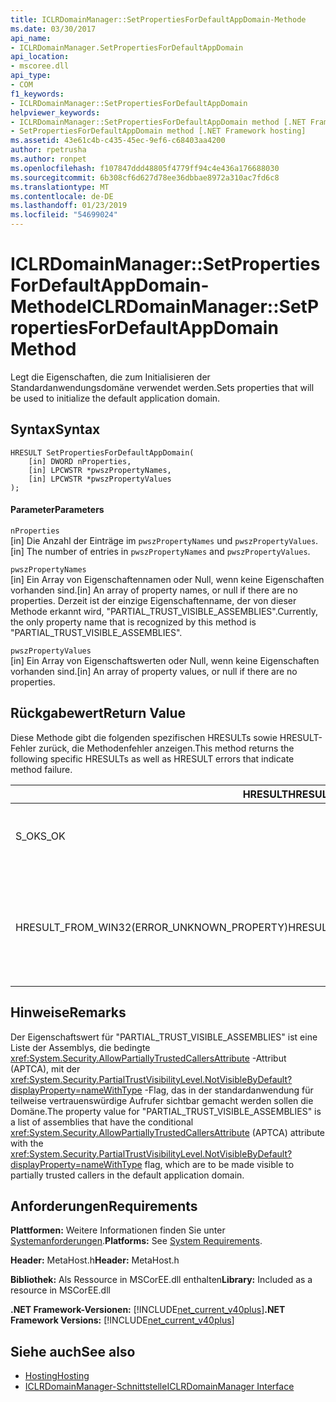 ```yaml
---
title: ICLRDomainManager::SetPropertiesForDefaultAppDomain-Methode
ms.date: 03/30/2017
api_name:
- ICLRDomainManager.SetPropertiesForDefaultAppDomain
api_location:
- mscoree.dll
api_type:
- COM
f1_keywords:
- ICLRDomainManager::SetPropertiesForDefaultAppDomain
helpviewer_keywords:
- ICLRDomainManager::SetPropertiesForDefaultAppDomain method [.NET Framework hosting]
- SetPropertiesForDefaultAppDomain method [.NET Framework hosting]
ms.assetid: 43e61c4b-c435-45ec-9ef6-c68403aa4200
author: rpetrusha
ms.author: ronpet
ms.openlocfilehash: f107847ddd48805f4779ff94c4e436a176688030
ms.sourcegitcommit: 6b308cf6d627d78ee36dbbae8972a310ac7fd6c8
ms.translationtype: MT
ms.contentlocale: de-DE
ms.lasthandoff: 01/23/2019
ms.locfileid: "54699024"
---
```

# <a name="iclrdomainmanagersetpropertiesfordefaultappdomain-method"></a><span data-ttu-id="c217c-102">ICLRDomainManager::SetPropertiesForDefaultAppDomain-Methode</span><span class="sxs-lookup"><span data-stu-id="c217c-102">ICLRDomainManager::SetPropertiesForDefaultAppDomain Method</span></span>
<span data-ttu-id="c217c-103">Legt die Eigenschaften, die zum Initialisieren der Standardanwendungsdomäne verwendet werden.</span><span class="sxs-lookup"><span data-stu-id="c217c-103">Sets properties that will be used to initialize the default application domain.</span></span>  
  
## <a name="syntax"></a><span data-ttu-id="c217c-104">Syntax</span><span class="sxs-lookup"><span data-stu-id="c217c-104">Syntax</span></span>  
  
```  
HRESULT SetPropertiesForDefaultAppDomain(  
    [in] DWORD nProperties,  
    [in] LPCWSTR *pwszPropertyNames,  
    [in] LPCWSTR *pwszPropertyValues  
);  
```  
  
#### <a name="parameters"></a><span data-ttu-id="c217c-105">Parameter</span><span class="sxs-lookup"><span data-stu-id="c217c-105">Parameters</span></span>  
 `nProperties`  
 <span data-ttu-id="c217c-106">[in] Die Anzahl der Einträge im `pwszPropertyNames` und `pwszPropertyValues`.</span><span class="sxs-lookup"><span data-stu-id="c217c-106">[in] The number of entries in `pwszPropertyNames` and `pwszPropertyValues`.</span></span>  
  
 `pwszPropertyNames`  
 <span data-ttu-id="c217c-107">[in] Ein Array von Eigenschaftennamen oder Null, wenn keine Eigenschaften vorhanden sind.</span><span class="sxs-lookup"><span data-stu-id="c217c-107">[in] An array of property names, or null if there are no properties.</span></span> <span data-ttu-id="c217c-108">Derzeit ist der einzige Eigenschaftenname, der von dieser Methode erkannt wird, "PARTIAL_TRUST_VISIBLE_ASSEMBLIES".</span><span class="sxs-lookup"><span data-stu-id="c217c-108">Currently, the only property name that is recognized by this method is "PARTIAL_TRUST_VISIBLE_ASSEMBLIES".</span></span>  
  
 `pwszPropertyValues`  
 <span data-ttu-id="c217c-109">[in] Ein Array von Eigenschaftswerten oder Null, wenn keine Eigenschaften vorhanden sind.</span><span class="sxs-lookup"><span data-stu-id="c217c-109">[in] An array of property values, or null if there are no properties.</span></span>  
  
## <a name="return-value"></a><span data-ttu-id="c217c-110">Rückgabewert</span><span class="sxs-lookup"><span data-stu-id="c217c-110">Return Value</span></span>  
 <span data-ttu-id="c217c-111">Diese Methode gibt die folgenden spezifischen HRESULTs sowie HRESULT-Fehler zurück, die Methodenfehler anzeigen.</span><span class="sxs-lookup"><span data-stu-id="c217c-111">This method returns the following specific HRESULTs as well as HRESULT errors that indicate method failure.</span></span>  
  
|<span data-ttu-id="c217c-112">HRESULT</span><span class="sxs-lookup"><span data-stu-id="c217c-112">HRESULT</span></span>|<span data-ttu-id="c217c-113">Beschreibung</span><span class="sxs-lookup"><span data-stu-id="c217c-113">Description</span></span>|  
|-------------|-----------------|  
|<span data-ttu-id="c217c-114">S_OK</span><span class="sxs-lookup"><span data-stu-id="c217c-114">S_OK</span></span>|<span data-ttu-id="c217c-115">Die Methode wurde erfolgreich abgeschlossen.</span><span class="sxs-lookup"><span data-stu-id="c217c-115">The method completed successfully.</span></span>|  
|<span data-ttu-id="c217c-116">HRESULT_FROM_WIN32(ERROR_UNKNOWN_PROPERTY)</span><span class="sxs-lookup"><span data-stu-id="c217c-116">HRESULT_FROM_WIN32(ERROR_UNKNOWN_PROPERTY)</span></span>|<span data-ttu-id="c217c-117">`pwszPropertyNames` enthält einen Eigenschaftennamen an, der von dieser Methode nicht erkannt wird.</span><span class="sxs-lookup"><span data-stu-id="c217c-117">`pwszPropertyNames` includes a property name that is not recognized by this method.</span></span>|  
  
## <a name="remarks"></a><span data-ttu-id="c217c-118">Hinweise</span><span class="sxs-lookup"><span data-stu-id="c217c-118">Remarks</span></span>  
 <span data-ttu-id="c217c-119">Der Eigenschaftswert für "PARTIAL_TRUST_VISIBLE_ASSEMBLIES" ist eine Liste der Assemblys, die bedingte <xref:System.Security.AllowPartiallyTrustedCallersAttribute> -Attribut (APTCA), mit der <xref:System.Security.PartialTrustVisibilityLevel.NotVisibleByDefault?displayProperty=nameWithType> -Flag, das in der standardanwendung für teilweise vertrauenswürdige Aufrufer sichtbar gemacht werden sollen die Domäne.</span><span class="sxs-lookup"><span data-stu-id="c217c-119">The property value for "PARTIAL_TRUST_VISIBLE_ASSEMBLIES" is a list of assemblies that have the conditional <xref:System.Security.AllowPartiallyTrustedCallersAttribute> (APTCA) attribute with the <xref:System.Security.PartialTrustVisibilityLevel.NotVisibleByDefault?displayProperty=nameWithType> flag, which are to be made visible to partially trusted callers in the default application domain.</span></span>  
  
## <a name="requirements"></a><span data-ttu-id="c217c-120">Anforderungen</span><span class="sxs-lookup"><span data-stu-id="c217c-120">Requirements</span></span>  
 <span data-ttu-id="c217c-121">**Plattformen:** Weitere Informationen finden Sie unter [Systemanforderungen](../../../../docs/framework/get-started/system-requirements.md).</span><span class="sxs-lookup"><span data-stu-id="c217c-121">**Platforms:** See [System Requirements](../../../../docs/framework/get-started/system-requirements.md).</span></span>  
  
 <span data-ttu-id="c217c-122">**Header:** MetaHost.h</span><span class="sxs-lookup"><span data-stu-id="c217c-122">**Header:** MetaHost.h</span></span>  
  
 <span data-ttu-id="c217c-123">**Bibliothek:** Als Ressource in MSCorEE.dll enthalten</span><span class="sxs-lookup"><span data-stu-id="c217c-123">**Library:** Included as a resource in MSCorEE.dll</span></span>  
  
 <span data-ttu-id="c217c-124">**.NET Framework-Versionen:** [!INCLUDE[net_current_v40plus](../../../../includes/net-current-v40plus-md.md)]</span><span class="sxs-lookup"><span data-stu-id="c217c-124">**.NET Framework Versions:** [!INCLUDE[net_current_v40plus](../../../../includes/net-current-v40plus-md.md)]</span></span>  
  
## <a name="see-also"></a><span data-ttu-id="c217c-125">Siehe auch</span><span class="sxs-lookup"><span data-stu-id="c217c-125">See also</span></span>
- [<span data-ttu-id="c217c-126">Hosting</span><span class="sxs-lookup"><span data-stu-id="c217c-126">Hosting</span></span>](../../../../docs/framework/unmanaged-api/hosting/index.md)
- [<span data-ttu-id="c217c-127">ICLRDomainManager-Schnittstelle</span><span class="sxs-lookup"><span data-stu-id="c217c-127">ICLRDomainManager Interface</span></span>](../../../../docs/framework/unmanaged-api/hosting/iclrdomainmanager-interface.md)
